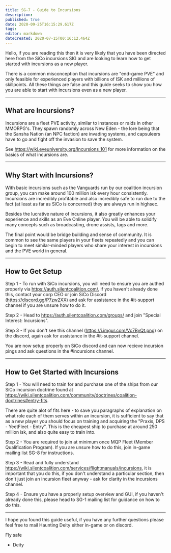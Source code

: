 ```yaml
---
title: SG-7 - Guide to Incursions
description: 
published: true
date: 2020-09-25T16:15:29.617Z
tags: 
editor: markdown
dateCreated: 2020-07-15T00:16:12.464Z
---
```


Hello, if you are reading this then it is very likely that you have been directed here from the SiCo incursions SIG and are looking to learn how to get started with incursions as a new player.

There is a common misconception that incursions are "end-game PVE" and only feasible for experienced players with billions of ISK and millions of skillpoints.  All these things are false and this guide seeks to show you how you are able to start with incursions even as a new player.


---
## What are Incursions?


Incursions are a fleet PVE activity, similar to instances or raids in other MMORPG's.  They spawn randomly across New Eden - the lore being that the Sansha Nation (an NPC faction) are invading systems, and capsuleers have to go and fight off the invasion to save the system.

See https://wiki.eveuniversity.org/Incursions_101 for more information on the basics of what incursions are.



---
## Why Start with Incursions?

With basic incursions such as the Vanguards run by our coalition incursion group, you can make around 100 million isk every hour consistently.  Incursions are incredibly profitable and also incredibly safe to run due to the fact (at least as far as SiCo is concerned) they are always run in highsec.

Besides the lucrative nature of incursions, it also greatly enhances your experience and skills as an Eve Online player.  You will be able to solidify many concepts such as broadcasting, drone assists, tags and more.

The final point would be bridge building and sense of community.  It is common to see the same players in your fleets repeatedly and you can begin to meet similar-minded players who share your interest in incursions and the PVE world in general.


---
## How to Get Setup

Step 1 - To run with SiCo incursions, you will need to ensure you are authed properly via https://auth.silentcoalition.com/, if you haven't already done this, contact your corp CEO or join SiCo Discord (https://discord.gg/P7zw2XX) and ask for assistance in the #it-support channel if you are unsure how to do it.

Step 2 - Head to https://auth.silentcoalition.com/groups/ and join "Special Interest: Incursions".

Step 3 - If you don't see this channel (https://i.imgur.com/Vc7ByQt.png) on the discord, again ask for assistance in the #it-support channel.

You are now setup properly on SiCo discord and can now recieve incursion pings and ask questions in the #incursions channel.


---
## How to Get Started with Incursions

Step 1 - You will need to train for and purchase one of the ships from our SiCo incursion doctrine found at https://wiki.silentcoalition.com/community/doctrines/coalition-doctrines#entry-fits.

There are quite alot of fits here - to save you paragraphs of explanation on what role each of them serves within an incursion, it is sufficient to say that as a new player you should focus on training and acquiring the "Praxis, DPS - YeetFleet - Entry".  This is the cheapest ship to purchase at around 250 million isk, and also quite easy to train into.

Step 2 - You are required to join at minimum once MQP Fleet (Member Qualification Program).  If you are unsure how to do this, join in-game mailing list SG-8 for instructions.

Step 3 - Read and fully understand https://wiki.silentcoalition.com/services/flightmanuals/incursions, it is important that you do this, if you don't understand a particular section, then don't just join an incursion fleet anyway - ask for clarity in the incursions channel.

Step 4 - Ensure you have a properly setup overview and GUI, if you haven't already done this, please head to SG-1 mailing list for guidance on how to do this.


---
I hope you found this guide useful, if you have any further questions please feel free to mail Haunting Deity either in-game or on discord.

Fly safe
   - Deity